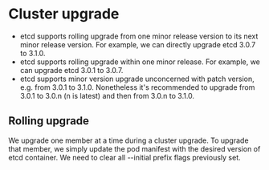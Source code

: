 # Cluster upgrade

- etcd supports rolling upgrade from one minor release version to its next minor release version. For example, we can directly upgrade etcd 3.0.7 to 3.1.0.
- etcd supports rolling upgrade within one minor release. For example, we can upgrade etcd 3.0.1 to 3.0.7.
- etcd supports minor version upgrade unconcerned with patch version, e.g. from 3.0.1 to 3.1.0. Nonetheless it's recommended to upgrade from 3.0.1 to 3.0.n (n is latest) and then from 3.0.n to 3.1.0.

## Rolling upgrade

We upgrade one member at a time during a cluster upgrade. To upgrade that member, we simply update the pod manifest with the desired version of etcd container. We need to clear all --initial prefix flags previously set.

